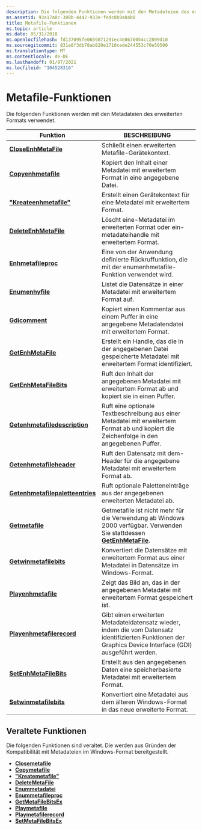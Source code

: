 ```yaml
---
description: Die folgenden Funktionen werden mit den Metadateien des erweiterten Formats verwendet.
ms.assetid: 93a17a8c-308b-4442-933e-fedc8b9a84b0
title: Metafile-Funktionen
ms.topic: article
ms.date: 05/31/2018
ms.openlocfilehash: fd137095fe0659871291ec4e8670054cc2899d10
ms.sourcegitcommit: 831e8f3db78ab820e1710cede244553c70e50500
ms.translationtype: MT
ms.contentlocale: de-DE
ms.lasthandoff: 01/07/2021
ms.locfileid: "104528316"
---
```

# <a name="metafile-functions"></a>Metafile-Funktionen

Die folgenden Funktionen werden mit den Metadateien des erweiterten Formats verwendet.



| Funktion                                                             | BESCHREIBUNG                                                                                                            |
|----------------------------------------------------------------------|------------------------------------------------------------------------------------------------------------------------|
| [**CloseEnhMetaFile**](/windows/desktop/api/Wingdi/nf-wingdi-closeenhmetafile)                         | Schließt einen erweiterten Metafile-Gerätekontext.                                                                            |
| [**Copyenhmetafile**](/windows/desktop/api/Wingdi/nf-wingdi-copyenhmetafilea)                           | Kopiert den Inhalt einer Metadatei mit erweitertem Format in eine angegebene Datei.                                                |
| [**"Kreateenhmetafile"**](/windows/desktop/api/Wingdi/nf-wingdi-createenhmetafilea)                       | Erstellt einen Gerätekontext für eine Metadatei mit erweitertem Format.                                                              |
| [**DeleteEnhMetaFile**](/windows/desktop/api/Wingdi/nf-wingdi-deleteenhmetafile)                       | Löscht eine-Metadatei im erweiterten Format oder ein-metadateihandle mit erweitertem Format.                                             |
| [**Enhmetafileproc**](/windows/win32/api/wingdi/nc-wingdi-enhmfenumproc)                           | Eine von der Anwendung definierte Rückruffunktion, die mit der enumenhmetafile-Funktion verwendet wird.                                       |
| [**Enumenhyfile**](/windows/desktop/api/Wingdi/nf-wingdi-enumenhmetafile)                           | Listet die Datensätze in einer Metadatei mit erweitertem Format auf.                                                             |
| [**Gdicomment**](/windows/desktop/api/Wingdi/nf-wingdi-gdicomment)                                     | Kopiert einen Kommentar aus einem Puffer in eine angegebene Metadatendatei mit erweitertem Format.                                              |
| [**GetEnhMetaFile**](/windows/desktop/api/WinGdi/nf-wingdi-getenhmetafilea)                             | Erstellt ein Handle, das die in der angegebenen Datei gespeicherte Metadatei mit erweitertem Format identifiziert.                            |
| [**GetEnhMetaFileBits**](/windows/desktop/api/Wingdi/nf-wingdi-getenhmetafilebits)                     | Ruft den Inhalt der angegebenen Metadatei mit erweitertem Format ab und kopiert sie in einen Puffer.                        |
| [**Getenhmetafiledescription**](/windows/desktop/api/Wingdi/nf-wingdi-getenhmetafiledescriptiona)       | Ruft eine optionale Textbeschreibung aus einer Metadatei mit erweitertem Format ab und kopiert die Zeichenfolge in den angegebenen Puffer. |
| [**Getenhmetafileheader**](/windows/desktop/api/Wingdi/nf-wingdi-getenhmetafileheader)                 | Ruft den Datensatz mit dem-Header für die angegebene Metadatei mit erweitertem Format ab.                                 |
| [**Getenhmetafilepaletteentries**](/windows/desktop/api/Wingdi/nf-wingdi-getenhmetafilepaletteentries) | Ruft optionale Paletteneinträge aus der angegebenen erweiterten Metadatei ab.                                               |
| [**Getmetafile**](/windows/desktop/api/Wingdi/nf-wingdi-getmetafilea)                                   | Getmetafile ist nicht mehr für die Verwendung ab Windows 2000 verfügbar. Verwenden Sie stattdessen [**GetEnhMetaFile**](/windows/desktop/api/WinGdi/nf-wingdi-getenhmetafilea).  |
| [**Getwinmetafilebits**](/windows/desktop/api/Wingdi/nf-wingdi-getwinmetafilebits)                     | Konvertiert die Datensätze mit erweitertem Format aus einer Metadatei in Datensätze im Windows-Format.                                      |
| [**Playenhmetafile**](/windows/desktop/api/Wingdi/nf-wingdi-playenhmetafile)                           | Zeigt das Bild an, das in der angegebenen Metadatei mit erweitertem Format gespeichert ist.                                                 |
| [**Playenhmetafilerecord**](/windows/desktop/api/Wingdi/nf-wingdi-playenhmetafilerecord)               | Gibt einen erweiterten Metadateidatensatz wieder, indem die vom Datensatz identifizierten Funktionen der Graphics Device Interface (GDI) ausgeführt werden. |
| [**SetEnhMetaFileBits**](/windows/desktop/api/Wingdi/nf-wingdi-setenhmetafilebits)                     | Erstellt aus den angegebenen Daten eine speicherbasierte Metadatei mit erweitertem Format.                                               |
| [**Setwinmetafilebits**](/windows/desktop/api/Wingdi/nf-wingdi-setwinmetafilebits)                     | Konvertiert eine Metadatei aus dem älteren Windows-Format in das neue erweiterte Format.                                          |



 

## <a name="obsolete-functions"></a>Veraltete Funktionen

Die folgenden Funktionen sind veraltet. Die werden aus Gründen der Kompatibilität mit Metadateien im Windows-Format bereitgestellt.

-   [**Closemetafile**](/windows/desktop/api/Wingdi/nf-wingdi-closemetafile)
-   [**Copymetafile**](/windows/desktop/api/Wingdi/nf-wingdi-copymetafilea)
-   [**"Kreatemetafile"**](/windows/desktop/api/Wingdi/nf-wingdi-createmetafilea)
-   [**DeleteMetaFile**](/windows/desktop/api/Wingdi/nf-wingdi-deletemetafile)
-   [**Enummetadatei**](/windows/desktop/api/Wingdi/nf-wingdi-enummetafile)
-   [**Enummetafileproc**](/windows/win32/api/wingdi/nc-wingdi-mfenumproc)
-   [**GetMetaFileBitsEx**](/windows/desktop/api/Wingdi/nf-wingdi-getmetafilebitsex)
-   [**Playmetafile**](/windows/desktop/api/Wingdi/nf-wingdi-playmetafile)
-   [**Playmetafilerecord**](/windows/desktop/api/Wingdi/nf-wingdi-playmetafilerecord)
-   [**SetMetaFileBitsEx**](/windows/desktop/api/Wingdi/nf-wingdi-setmetafilebitsex)

 

 
